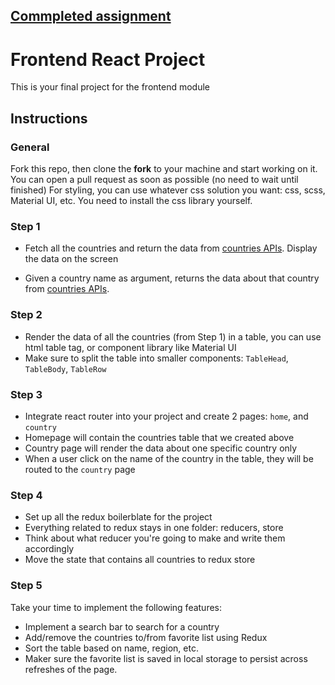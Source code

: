 ## [Commpleted assignment](https://ulianataushan.github.io/bof-frontend-project-basic)

# Frontend React Project

This is your final project for the frontend module

## Instructions

### General

Fork this repo, then clone the **fork** to your machine and start working on it. You can open a pull request as soon as possible (no need to wait until finished)
For styling, you can use whatever css solution you want: css, scss, Material UI, etc.
You need to install the css library yourself.

### Step 1

- Fetch all the countries and return the data from [countries APIs](https://restcountries.com/). Display the data on the screen

- Given a country name as argument, returns the data about that country from [countries APIs](https://restcountries.com/).

### Step 2

- Render the data of all the countries (from Step 1) in a table, you can use html table tag, or component library like Material UI
- Make sure to split the table into smaller components: `TableHead`, `TableBody`, `TableRow`

### Step 3

- Integrate react router into your project and create 2 pages: `home`, and `country`
- Homepage will contain the countries table that we created above
- Country page will render the data about one specific country only
- When a user click on the name of the country in the table, they will be routed to the `country` page

### Step 4

- Set up all the redux boilerblate for the project
- Everything related to redux stays in one folder: reducers, store
- Think about what reducer you're going to make and write them accordingly
- Move the state that contains all countries to redux store

### Step 5

Take your time to implement the following features:

- Implement a search bar to search for a country
- Add/remove the countries to/from favorite list using Redux
- Sort the table based on name, region, etc.
- Maker sure the favorite list is saved in local storage to persist across refreshes of the page.
